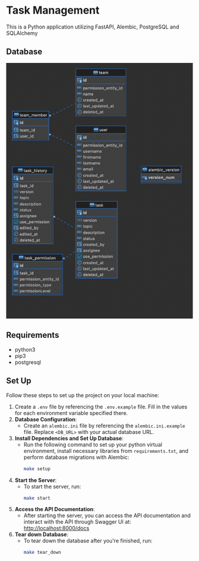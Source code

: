 # Task Management
This is a Python application utilizing FastAPI, Alembic, PostgreSQL and SQLAlchemy
## Database
![alt text](/assets/db_er_disgram.png)
## Requirements
- python3
- pip3
- postgresql
## Set Up
Follow these steps to set up the project on your local machine:

1. Create a `.env` file by referencing the `.env.example` file. Fill in the values for each environment variable specified there.
2. **Database Configuration**:
   - Create an `alembic.ini` file by referencing the `alembic.ini.example` file. Replace `<DB_URL>` with your actual database URL.
3. **Install Dependencies and Set Up Database**:
   - Run the following command to set up your python virtual environment, install necessary libraries from `requirements.txt`, and perform database migrations with Alembic:
     ```bash
     make setup
     ```
4. **Start the Server**:
   - To start the server, run:
     ```bash
     make start
     ```
5. **Access the API Documentation**:
   - After starting the server, you can access the API documentation and interact with the API through Swagger UI at:
     [http://localhost:8000/docs](http://localhost:8000/docs)
6. **Tear down Database**:
   - To tear down the database after you're finished, run:
     ```bash
     make tear_down
     ```
